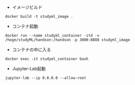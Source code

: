 - イメージビルド
```
docker build -t studyml_image .
```

- コンテナ起動
```
docker run --name studyml_container -itd -v /hoge/studyML/handson:/handson -p 3000:8888 studyml_image
```

- コンテナの中に入る
```
docker exec -it studyml_container bash
```

- Jupyter-Lab起動
```
jupyter-lab --ip 0.0.0.0 --allow-root
```